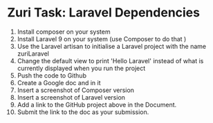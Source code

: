 # Zuri Task: Laravel Dependencies

1. Install composer on your system
2. Install Laravel 9 on your system (use Composer to do that )
3. Use the Laravel artisan to initialise a Laravel project with the name zuriLaravel
4. Change the default view to print 'Hello Laravel'  instead of what is currently displayed when you run the project 
5. Push the code to Github
6. Create a Google doc and in it
7. Insert a screenshot of Composer version 
8. Insert a screenshot of Laravel version 
9. Add a link to the GitHub project above in the Document. 
10. Submit the link to the doc as your submission.

